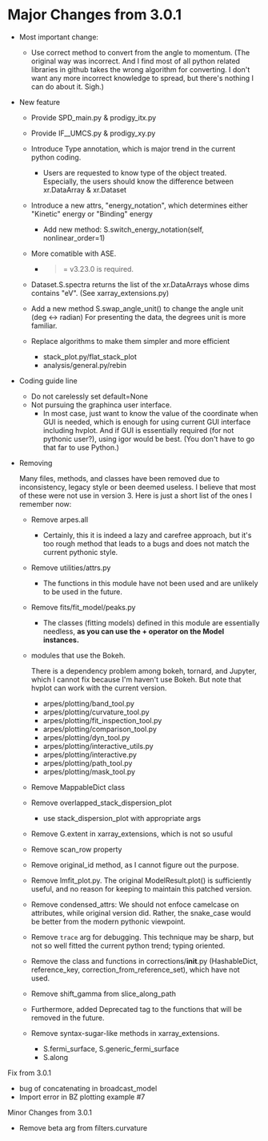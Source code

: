 # Major Changes from 3.0.1

- Most important change:

  - Use correct method to convert from the angle to momentum. (The original way
    was incorrect. And I find most of all python related libraries in github takes
    the wrong algorithm for converting. I don't want any more incorrect knowledge
    to spread, but there's nothing I can do about it. Sigh.)

- New feature

  - Provide SPD_main.py & prodigy_itx.py
  - Provide IF\_\_UMCS.py & prodigy_xy.py
  - Introduce Type annotation, which is major trend in the current python coding.
    - Users are requested to know type of the object treated. Especially,
      the users should know the difference between xr.DataArray & xr.Dataset
  - Introduce a new attrs, "energy_notation", which determines either "Kinetic"
    energy or "Binding" energy
    - Add new method: S.switch_energy_notation(self, nonlinear_order=1)
  - More comatible with ASE.

    - > = v3.23.0 is required.

  - Dataset.S.spectra returns the list of the xr.DataArrays whose dims contains
    "eV". (See xarray_extensions.py)
  - Add a new method S.swap_angle_unit() to change the angle unit (deg <-> radian)
    For presenting the data, the degrees unit is more familiar.
  - Replace algorithms to make them simpler and more efficient

    - stack_plot.py/flat_stack_plot
    - analysis/general.py/rebin

- Coding guide line

  - Do not carelessly set default=None
  - Not pursuing the graphinca user interface.
    - In most case, just want to know the value of the coordinate when GUI is
      needed, which is enough for using current GUI interface including hvplot.
      And if GUI is essentially required (for not pythonic user?), using igor
      would be best. (You don't have to go that far to use Python.)

- Removing

  Many files, methods, and classes have been removed due to inconsistency, legacy
  style or been deemed useless. I believe that most of these were not use in
  version 3. Here is just a short list of the ones I remember now:

  - Remove arpes.all

    - Certainly, this it is indeed a lazy and carefree approach, but it's too
      rough method that leads to a bugs and does not match the current pythonic style.

  - Remove utilities/attrs.py

    - The functions in this module have not been used and are unlikely to be
      used in the future.

  - Remove fits/fit_model/peaks.py

    - The classes (fitting models) defined in this module are essentially
      needless, **as you can use the + operator on the Model instances.**

  - modules that use the Bokeh.

    There is a dependency problem among bokeh, tornard, and Jupyter, which I
    cannot fix because I'm haven't use Bokeh. But note that hvplot can work with
    the current version.

    - arpes/plotting/band_tool.py
    - arpes/plotting/curvature_tool.py
    - arpes/plotting/fit_inspection_tool.py
    - arpes/plotting/comparison_tool.py
    - arpes/plotting/dyn_tool.py
    - arpes/plotting/interactive_utils.py
    - arpes/plotting/interactive.py
    - arpes/plotting/path_tool.py
    - arpes/plotting/mask_tool.py

  - Remove MappableDict class
  - Remove overlapped_stack_dispersion_plot
    - use stack_dispersion_plot with appropriate args
  - Remove G.extent in xarray_extensions, which is not so usuful
  - Remove scan_row property
  - Remove original_id method, as I cannot figure out the purpose.
  - Remove lmfit_plot.py. The original ModelResult.plot() is sufficiently
    useful, and no reason for keeping to maintain this patched version.
  - Remove condensed_attrs: We should not enfoce camelcase on attributes,
    while original version did. Rather, the snake_case would be better from the
    modern pythonic viewpoint.
  - Remove `trace` arg for debugging. This technique may be sharp, but not so
    well fitted the current python trend; typing oriented.

  - Remove the class and functions in corrections/**init**.py (HashableDict,
    reference_key, correction_from_reference_set), which have not used.
  - Remove shift_gamma from slice_along_path
  - Furthermore, added Deprecated tag to the functions that will be removed in
    the future.
  - Remove syntax-sugar-like methods in xarray_extensions.

    - S.fermi_surface, S.generic_fermi_surface
    - S.along

Fix from 3.0.1

- bug of concatenating in broadcast_model
- Import error in BZ plotting example #7

Minor Changes from 3.0.1

- Remove beta arg from filters.curvature
